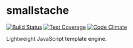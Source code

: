 # smallstache
[![Build Status](https://travis-ci.org/macie/smallstache.svg?branch=master)](https://travis-ci.org/macie/smallstache)
[![Test Coverage](https://codeclimate.com/github/macie/smallstache/badges/coverage.svg)](https://codeclimate.com/github/macie/smallstache/coverage)
[![Code Climate](https://codeclimate.com/github/macie/smallstache/badges/gpa.svg)](https://codeclimate.com/github/macie/smallstache)

Lightweight JavaScript template engine.
